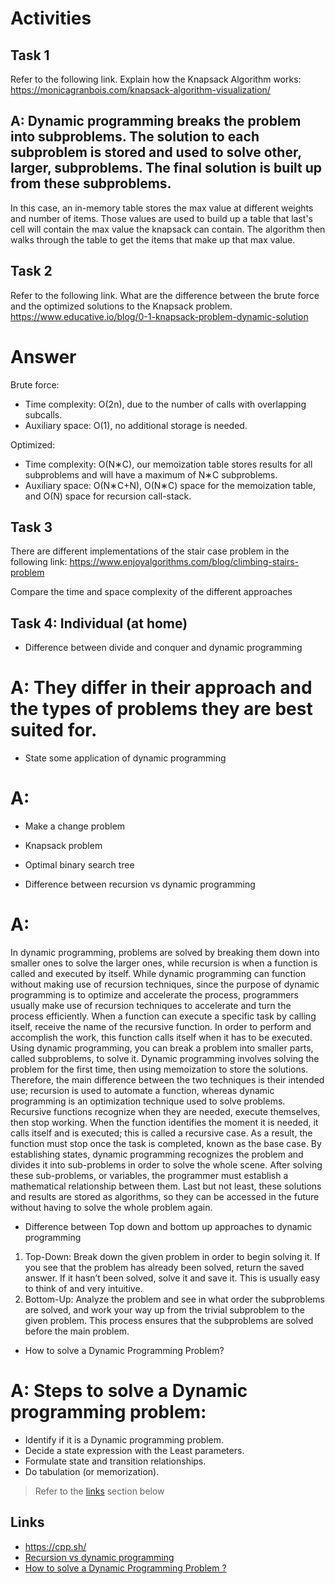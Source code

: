 # Activities

## Task 1

Refer to the following link. Explain how the Knapsack Algorithm works:
https://monicagranbois.com/knapsack-algorithm-visualization/

## A: Dynamic programming breaks the problem into subproblems. The solution to each subproblem is stored and used to solve other, larger, subproblems. The final solution is built up from these subproblems.

In this case, an in-memory table stores the max value at different weights and number of items. Those values are used to build up a table that last's cell will contain the max value the knapsack can contain. The algorithm then walks through the table to get the items that make up that max value.

## Task 2

Refer to the following link. What are the difference between the brute force and the optimized solutions to the Knapsack problem.
https://www.educative.io/blog/0-1-knapsack-problem-dynamic-solution

# Answer
Brute force:
- Time complexity: O(2n), due to the number of calls with overlapping subcalls.
- Auxiliary space: O(1), no additional storage is needed.

Optimized:
- Time complexity: O(N∗C), our memoization table stores results for all subproblems and will have a maximum of N∗C subproblems.
- Auxiliary space: O(N∗C+N), O(N∗C) space for the memoization table, and O(N) space for recursion call-stack.

## Task 3

There are different implementations of the stair case problem in the following link:
https://www.enjoyalgorithms.com/blog/climbing-stairs-problem

Compare the time and space complexity of the different approaches

## Task 4: Individual (at home)

- Difference between divide and conquer and dynamic programming
# A: They differ in their approach and the types of problems they are best suited for. 
- State some application of dynamic programming
# A:
- Make a change problem
- Knapsack problem
- Optimal binary search tree

- Difference between recursion vs dynamic programming
# A:
In dynamic programming, problems are solved by breaking them down into smaller ones to solve the larger ones, while recursion is when a function is called and executed by itself. While dynamic programming can function without making use of recursion techniques, since the purpose of dynamic programming is to optimize and accelerate the process, programmers usually make use of recursion techniques to accelerate and turn the process efficiently.
When a function can execute a specific task by calling itself, receive the name of the recursive function. In order to perform and accomplish the work, this function calls itself when it has to be executed.
Using dynamic programming, you can break a problem into smaller parts, called subproblems, to solve it. Dynamic programming involves solving the problem for the first time, then using memoization to store the solutions.
Therefore, the main difference between the two techniques is their intended use; recursion is used to automate a function, whereas dynamic programming is an optimization technique used to solve problems.
Recursive functions recognize when they are needed, execute themselves, then stop working. When the function identifies the moment it is needed, it calls itself and is executed; this is called a recursive case. As a result, the function must stop once the task is completed, known as the base case.
By establishing states, dynamic programming recognizes the problem and divides it into sub-problems in order to solve the whole scene. After solving these sub-problems, or variables, the programmer must establish a mathematical relationship between them. Last but not least, these solutions and results are stored as algorithms, so they can be accessed in the future without having to solve the whole problem again.

- Difference between Top down and bottom up approaches to dynamic programming
1. Top-Down:
Break down the given problem in order to begin solving it. If you see that the problem has already been solved, return the saved answer. If it hasn’t been solved, solve it and save it. This is usually easy to think of and very intuitive.
2. Bottom-Up:
Analyze the problem and see in what order the subproblems are solved, and work your way up from the trivial subproblem to the given problem. This process ensures that the subproblems are solved before the main problem.

- How to solve a Dynamic Programming Problem?
# A: Steps to solve a Dynamic programming problem:
- Identify if it is a Dynamic programming problem.
- Decide a state expression with the Least parameters.
- Formulate state and transition relationships.
- Do tabulation (or memorization).

> Refer to the [links](#links) section below

## Links

- https://cpp.sh/
- [Recursion vs dynamic programming](https://www.geeksforgeeks.org/introduction-to-dynamic-programming-data-structures-and-algorithm-tutorials/)
- [How to solve a Dynamic Programming Problem ?](https://www.geeksforgeeks.org/solve-dynamic-programming-problem/)
